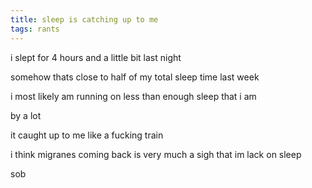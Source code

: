 ```yaml
---
title: sleep is catching up to me
tags: rants
---
```


i slept for 4 hours and a little bit last night

somehow thats close to half of my total sleep time last week

i most likely am running on less than enough sleep that i am

by a lot

it caught up to me like a fucking train

i think migranes coming back is very much a sigh that im lack on sleep

sob
